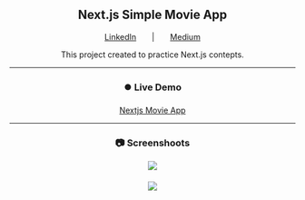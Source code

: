 <h2 align="center">Next.js Simple Movie App</h1>
<p align="center">
<a href="https://www.linkedin.com/in/eraayatees/">LinkedIn</a>
<span>&nbsp&nbsp&nbsp&nbsp&nbsp&nbsp|&nbsp&nbsp&nbsp&nbsp&nbsp&nbsp</span>
<a href="https://medium.com/@erayatesdev">Medium</a>
</p>
<p align="center">This project created to practice Next.js contepts. </p>
<hr>
<h3 align="center">⏺️ Live Demo</h3>
<p align="center"><a target="_blank" href="https://nextjs-simple-movie-app.vercel.app">Nextjs Movie App</a></p>
<hr>
<h3 align="center">📷 Screenshoots</p>
<img src="https://i.hizliresim.com/agcnink.png" align="center" />
<br></br>
<img src="https://i.hizliresim.com/7i481li.png" align="center" />
